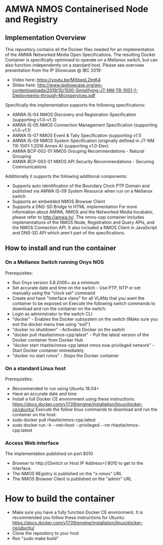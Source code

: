 # AMWA NMOS Containerised Node and Registry
## Implementation Overview
This repository contains all the Docker files needed for an 
implementation of the AMWA Networked Media Open Specifications. The 
resulting Docker Container is specifically optimised to operate on a 
Mellanox switch, but can also function independently on a standard host. 
Please see overview presentation from the IP Showcase @ IBC 2019:

- Video here: https://youtu.be/MXbepL2lmK4
- Slides here: http://www.ipshowcase.org/wp-content/uploads/2019/10/1500-Simplifying-JT-NM-TR-1001-1-Deployments-through-Microservices.pdf 


Specifically the implementation supports the following specifications:

- AMWA IS-04 NMOS Discovery and Registration Specification (supporting 
v1.0-v1.3)
 - AMWA IS-05 NMOS Connection Management Specification (supporting 
v1.0-v1.1)
 - AMWA IS-07 NMOS Event & Tally Specification (supporting v1.1)
 - AMWA IS-09 NMOS System Specification (originally defined in JT-NM 
TR-1001-1:2018 Annex A) (supporting v1.0-Dev)
 - AMWA BCP-002-01 NMOS Grouping Recommendations - Natural Grouping
 - AMWA BCP-003-01 NMOS API Security Recommendations - Securing 
Communications

Additionally it supports the following additional components:

 - Supports auto identification of the Boundary Clock PTP Domain and 
published via AMWA IS-09 System Resource when run on a Mellanox switch
 - Supports an embedded NMOS Browser Client
 - Supports a DNS-SD Bridge to HTML implementation For more information 
about AMWA, NMOS and the Networked Media Incubator, please refer to 
http://amwa.tv/. The nmos-cpp container includes implementations of the 
NMOS Node, Registration and Query APIs, and the NMOS Connection API. It 
also included a NMOS Client in JavaScript and DNS-SD API which aren't 
part of the specifications.
## How to install and run the container

### On a Mellanox Switch running Onyx NOS
Prerequisites:
 - Run Onyx version 3.8.2000+ as a minimum
 - Set accurate date and time on the switch - Use PTP, NTP or set 
manually using the "clock set" command
 - Create and have "interface vlans" for all VLANs that you want the 
container to be exposed on Execute the following switch commands to 
download and run the container on the switch:
 - Login as administrator to the switch CLI
 - "docker" - Enables the Docker subsystem on the switch (Make sure you 
exit the docker menu tree using "exit")
 - "docker no shutdown" - Activates Docker on the switch
 - "docker pull rhastie/nmos-cpp:latest" - Pull the latest version of 
the Docker container from Docker Hub
 - "docker start rhastie/nmos-cpp latest nmos now privileged network" - 
Start Docker container immediately
 - "docker no start nmos" - Stops the Docker container

### On a standard Linux host
Prerequisites:
 - Recommended to run using Ubuntu 18.04+
 - Have an accurate date and time
 - Install a full Docker CE environment using these instructions: 
https://docs.docker.com/v17.09/engine/installation/linux/docker-ce/ubuntu/ 
Execute the follow linux commands to download and run the container on 
the host:
 - sudo docker pull rhastie/nmos-cpp:latest
 - sudo docker run -it --net=host --privileged --rm 
rhastie/nmos-cpp:latest

### Access Web interface
The implementation published on port 8010

 - Browser to http://[Switch or Host IP Address>]:8010 to get to the 
interface.
 - The NMOS REgistry is published on the "x-nmos" URL
 - The NMOS Browser Client is published on the "admin" URL
# How to build the container
- Make sure you have a fully function Docker CE environment. It is 
recommended you follow these instructions for Ubuntu: 
https://docs.docker.com/v17.09/engine/installation/linux/docker-ce/ubuntu/ 
- Clone the repository to your host
- Run "sudo make build"

